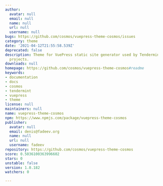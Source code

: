 ```yaml
---
author:
  avatar: null
  email: null
  name: null
  url: null
  username: null
bugs: https://github.com/cosmos/vuepress-theme-cosmos/issues
category: theme
date: '2021-04-12T21:55:58.539Z'
deprecated: false
description: Theme for VuePress static site generator used by Tendermint and Cosmos
  projects.
downloads: null
homepage: https://github.com/cosmos/vuepress-theme-cosmos#readme
keywords:
- documentation
- docs
- cosmos
- tendermint
- vuepress
- theme
license: null
maintainers: null
name: vuepress-theme-cosmos
npm: https://www.npmjs.com/package/vuepress-theme-cosmos
publisher:
  avatar: null
  email: denis@fadeev.org
  name: null
  url: null
  username: fadeev
repository: https://github.com/cosmos/vuepress-theme-cosmos
score: 0.5036100363996602
stars: 0
unstable: false
version: 1.0.182
watchers: 0

---
```


